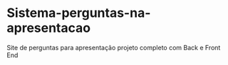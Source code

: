 # Sistema-perguntas-na-apresentacao
Site de perguntas para apresentação projeto completo com Back e Front End
